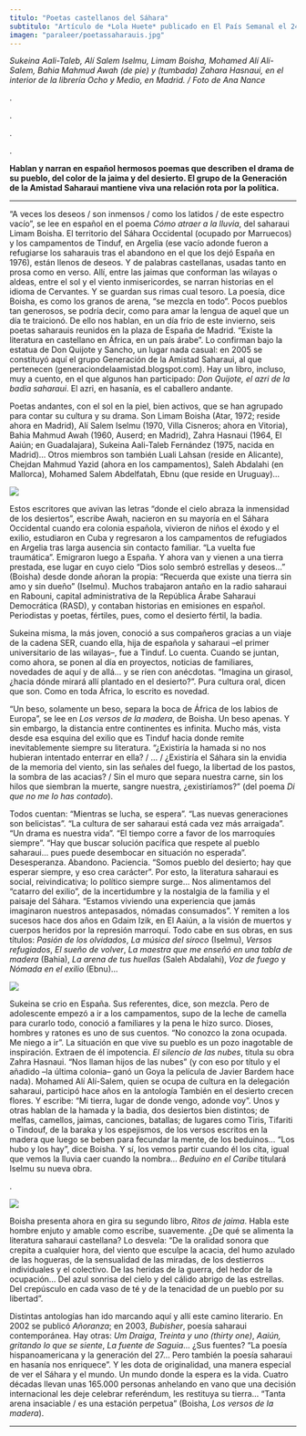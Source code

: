 ```yaml
---
titulo: "Poetas castellanos del Sáhara"
subtitulo: "Artículo de *Lola Huete* publicado en El País Semanal el 24 de marzo de 2013. "
imagen: "paraleer/poetassaharauis.jpg"
---
```

_Sukeina Aali-Taleb, Alí Salem Iselmu, Limam Boisha, Mohamed Alí Alí-Salem, Bahia Mahmud Awah (de pie) y (tumbada) Zahara Hasnaui, en el interior de la librería Ocho y Medio, en Madrid. / Foto de Ana Nance_

.

.

.

.

**Hablan y narran en español hermosos poemas que describen el drama de su pueblo, del color de la jaima y del desierto. El grupo de la Generación de la Amistad Saharaui mantiene viva una relación rota por la política.**

* * *

“A veces los deseos / son inmensos / como los latidos / de este espectro vacío”, se lee en español en el poema _Cómo atraer a la lluvia_, del saharaui Limam Boisha. El territorio del Sáhara Occidental (ocupado por Marruecos) y los campamentos de Tinduf, en Argelia (ese vacío adonde fueron a refugiarse los saharauis tras el abandono en el que los dejó España en 1976), están llenos de deseos. Y de palabras castellanas, usadas tanto en prosa como en verso. Allí, entre las jaimas que conforman las wilayas o aldeas, entre el sol y el viento inmisericordes, se narran historias en el idioma de Cervantes. Y se guardan sus rimas cual tesoro. La poesía, dice Boisha, es como los granos de arena, “se mezcla en todo”. Pocos pueblos tan generosos, se podría decir, como para amar la lengua de aquel que un día te traicionó. De ello nos hablan, en un día frío de este invierno, seis poetas saharauis reunidos en la plaza de España de Madrid. “Existe la literatura en castellano en África, en un país árabe”. Lo confirman bajo la estatua de Don Quijote y Sancho, un lugar nada casual: en 2005 se constituyó aquí el grupo Generación de la Amistad Saharaui, al que pertenecen (generaciondelaamistad.blogspot.com). Hay un libro, incluso, muy a cuento, en el que algunos han participado: _Don Quijote, el azri de la badia saharaui_. El azri, en hasanía, es el caballero andante.

Poetas andantes, con el sol en la piel, bien activos, que se han agrupado para contar su cultura y su drama. Son Limam Boisha (Atar, 1972; reside ahora en Madrid), Alí Salem Iselmu (1970, Villa Cisneros; ahora en Vitoria), Bahia Mahmud Awah (1960, Auserd; en Madrid), Zahra Hasnaui (1964, El Aaiún; en Guadalajara), Sukeina Aali-Taleb Fernández (1975, nacida en Madrid)… Otros miembros son también Luali Lahsan (reside en Alicante), Chejdan Mahmud Yazid (ahora en los campamentos), Saleh Abdalahi (en Mallorca), Mohamed Salem Abdelfatah, Ebnu (que reside en Uruguay)…

![](/imagenes/paraleer/bahia.jpg)

Estos escritores que avivan las letras “donde el cielo abraza la inmensidad de los desiertos”, escribe Awah, nacieron en su mayoría en el Sáhara Occidental cuando era colonia española, vivieron de niños el éxodo y el exilio, estudiaron en Cuba y regresaron a los campamentos de refugiados en Argelia tras larga ausencia sin contacto familiar. “La vuelta fue traumática”. Emigraron luego a España. Y ahora van y vienen a una tierra prestada, ese lugar en cuyo cielo “Dios solo sembró estrellas y deseos…” (Boisha) desde donde añoran la propia: “Recuerda que existe una tierra sin amo y sin dueño” (Iselmu). Muchos trabajaron antaño en la radio saharaui en Rabouni, capital administrativa de la República Árabe Saharaui Democrática (RASD), y contaban historias en emisiones en español. Periodistas y poetas, fértiles, pues, como el desierto fértil, la badia.

Sukeina misma, la más joven, conoció a sus compañeros gracias a un viaje de la cadena SER, cuando ella, hija de española y saharaui –el primer universitario de las wilayas–, fue a Tinduf. Lo cuenta. Cuando se juntan, como ahora, se ponen al día en proyectos, noticias de familiares, novedades de aquí y de allá… y se ríen con anécdotas. “Imagina un girasol, ¿hacia dónde mirará allí plantado en el desierto?”. Pura cultura oral, dicen que son. Como en toda África, lo escrito es novedad.

“Un beso, solamente un beso, separa la boca de África de los labios de Europa”, se lee en _Los versos de la madera_, de Boisha. Un beso apenas. Y sin embargo, la distancia entre continentes es infinita. Mucho más, vista desde esa esquina del exilio que es Tinduf hacia donde remite inevitablemente siempre su literatura. “¿Existiría la hamada si no nos hubieran intentado enterrar en ella? / … / ¿Existiría el Sáhara sin la envidia de la memoria del viento, sin las señales del fuego, la libertad de los pastos, la sombra de las acacias? / Sin el muro que separa nuestra carne, sin los hilos que siembran la muerte, sangre nuestra, ¿existiríamos?” (del poema _Di que no me lo has contado_).

Todos cuentan: “Mientras se lucha, se espera”. “Las nuevas generaciones son belicistas”. “La cultura de ser saharaui está cada vez más arraigada”. “Un drama es nuestra vida”. “El tiempo corre a favor de los marroquíes siempre”. “Hay que buscar solución pacífica que respete al pueblo saharaui… pues puede desembocar en situación no esperada”. Desesperanza. Abandono. Paciencia. “Somos pueblo del desierto; hay que esperar siempre, y eso crea carácter”. Por esto, la literatura saharaui es social, reivindicativa; lo político siempre surge… Nos alimentamos del “catarro del exilio”, de la incertidumbre y la nostalgia de la familia y el paisaje del Sáhara. “Estamos viviendo una experiencia que jamás imaginaron nuestros antepasados, nómadas consumados”. Y remiten a los sucesos hace dos años en Gdaim Izik, en El Aaiún, a la visión de muertos y cuerpos heridos por la represión marroquí. Todo cabe en sus obras, en sus títulos: _Pasión de los olvidados_, _La música del siroco_ (Iselmu), _Versos refugiados_, _El sueño de volver_, _La maestra que me enseñó en una tabla de madera_ (Bahia), _La arena de tus huellas_ (Saleh Abdalahi), _Voz de fuego_ y _Nómada en el exilio_ (Ebnu)…

![](/imagenes/paraleer/sukeina.jpg)

Sukeina se crio en España. Sus referentes, dice, son mezcla. Pero de adolescente empezó a ir a los campamentos, supo de la leche de camella para curarlo todo, conoció a familiares y la pena le hizo surco. Dioses, hombres y ratones es uno de sus cuentos. “No conozco la zona ocupada. Me niego a ir”. La situación en que vive su pueblo es un pozo inagotable de inspiración. Extraen de él impotencia. _El silencio de las nubes_, titula su obra Zahra Hasnaui. “Nos llaman hijos de las nubes” (y con eso por título y el añadido –la última colonia– ganó un Goya la película de Javier Bardem hace nada). Mohamed Alí Alí-Salem, quien se ocupa de cultura en la delegación saharaui, participó hace años en la antología También en el desierto crecen flores. Y escribe: “Mi tierra, lugar de donde vengo, adonde voy”. Unos y otras hablan de la hamada y la badia, dos desiertos bien distintos; de melfas, camellos, jaimas, canciones, batallas; de lugares como Tiris, Tifariti o Tindouf, de la baraka y los espejismos, de los versos escritos en la madera que luego se beben para fecundar la mente, de los beduinos… “Los hubo y los hay”, dice Boisha. Y sí, los vemos partir cuando él los cita, igual que vemos la lluvia caer cuando la nombra… _Beduino en el Caribe_ titulará Iselmu su nueva obra.

.

![](/imagenes/paraleer/limam.jpg)

Boisha presenta ahora en gira su segundo libro, _Ritos de jaima_. Habla este hombre enjuto y amable como escribe, suavemente. ¿De qué se alimenta la literatura saharaui castellana? Lo desvela: “De la oralidad sonora que crepita a cualquier hora, del viento que esculpe la acacia, del humo azulado de las hogueras, de la sensualidad de las miradas, de los destierros individuales y el colectivo. De las heridas de la guerra, del hedor de la ocupación… Del azul sonrisa del cielo y del cálido abrigo de las estrellas. Del crepúsculo en cada vaso de té y de la tenacidad de un pueblo por su libertad”.

Distintas antologías han ido marcando aquí y allí este camino literario. En 2002 se publicó _Añoranza_; en 2003, _Bubisher_, poesía saharaui contemporánea. Hay otras: _Um Draiga_, _Treinta y uno (thirty one)_, _Aaiún, gritando lo que se siente_, _La fuente de Saguia_... ¿Sus fuentes? “La poesía hispanoamericana y la generación del 27… Pero también la poesía saharaui en hasanía nos enriquece”. Y les dota de originalidad, una manera especial de ver el Sáhara y el mundo. Un mundo donde la espera es la vida. Cuatro décadas llevan unas 165.000 personas anhelando en vano que una decisión internacional les deje celebrar referéndum, les restituya su tierra… “Tanta arena insaciable / es una estación perpetua” (Boisha, _Los versos de la madera_).

* * *
